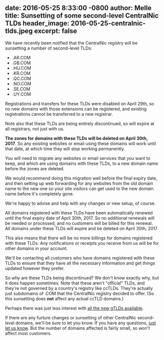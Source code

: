 date: 2016-05-25 8:33:00 -0800
author: Melle
title: Sunsetting of some second-level CentralNic TLDs
header_image: 2016-05-25-centralnic-tlds.jpeg
excerpt: false
----
We have recently been notified that the CentralNic registry will be sunsetting a number of second-level TLDs:

* .AR.COM
* .GB.COM
* .HU.COM
* .KR.COM
* .QC.COM
* .NO.COM
* .SE.COM
* .UY.COM

Registrations and transfers for these TLDs were disabled on April 29th, so no new domains with those extensions can be registered, and existing registrations cannot be transferred to a new registrar.

Note also that these TLDs are being entirely discontinued, so will expire at all registrars, not just with us.

**The zones for domains with these TLDs will be deleted on April 30th, 2017**. So any existing websites or email using these domains will work until that date, at which time they will stop working permanently.

You will need to migrate any websites or email services that you want to keep, and which are using domains with these TLDs, to a new domain name before the zones are deleted.

We would recommend doing this migration well before the final expiry date, and then setting up web forwarding for any websites from the old domain name to the new one so your site visitors can get used to the new domain name before it's completely gone.

We're happy to advise and help with any changes or new setup, of course.

All domains registered with these TLDs have been automatically renewed until the final expiry date of April 30th, 2017. So no additional renewals will be needed or processed, and no customers will be billed for this renewal. All domains under these TLDs will expire and be deleted on April 30th, 2017.

This also means that there will be no more billings for domains registered with these TLDs. Any notifications or receipts you receive from us will be for other domains in your account.

We'll be contacting all customers who have domains registered with these TLDs to ensure that they have all the necessary information and get things updated however they prefer.

So why are these TLDs being discontinued? We don't know exactly why, but it does happen sometimes. Note that these aren't "official" TLDs, and they're not governed by a country's registry like ccTLDs. They're actually just subdomains of .COM that the CentralNic registry decided to offer. (So this sunsetting does **not** affect any actual ccTLD domains.)

Perhaps there was just less interest with [all the new gTLDs available](https://iwantmyname.com/domains/new-gtld-domain-extensions).

If there are any furture changes or sunsetting of other CentralNic second-level domains, we'll be sure to let you know. If you have any questions, [just let us know](https://iwantmyname.com/support). But the number of domains affected is fairly small, so won't affect most customers.
